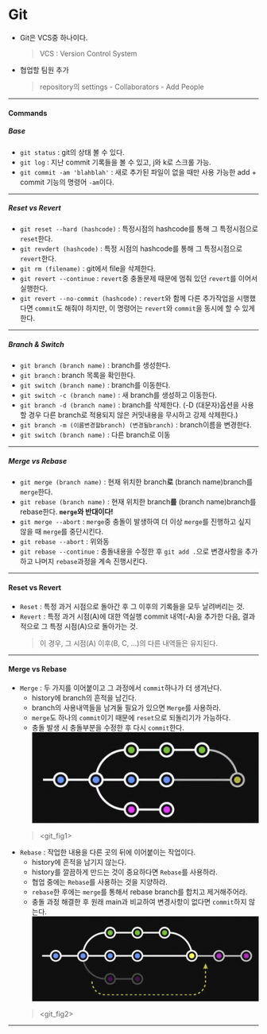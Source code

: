 # Git

- Git은 VCS중 하나이다.
    > VCS : Version Control System
- 협업할 팀원 추가
    > repository의 settings - Collaborators - Add People
---

#### Commands
##### Base
- `git status` : git의 상태 볼 수 있다.
- `git log` : 지난 commit 기록들을 볼 수 있고, j와 k로 스크롤 가능.
- `git commit -am 'blahblah'` : 새로 추가된 파일이 없을 때만 사용 가능한 add + commit 기능의 명령어 `-am`이다.

---
##### Reset vs Revert
- `git reset --hard (hashcode)` : 특정시점의 hashcode를 통해 그 특정시점으로 `reset`한다.
- `git revdert (hashcode)` : 특정 시점의 hashcode를 통해 그 특정시점으로 `revert`한다.
- `git rm (filename)` : git에서 file을 삭제한다.
- `git revert --continue` : `revert`중 충돌문제 때문에 멈춰 있던 `revert`를 이어서 실행한다.
- `git revert --no-commit (hashcode)` : `revert`와 함께 다른 추가작업을 시행했다면 `commit`도 해줘야 하지만, 이 명령어는 `revert`와 `commit`을 동시에 할 수 있게 한다.

---
##### Branch & Switch
- `git branch (branch name)` : branch를 생성한다.
- `git branch` : branch 목록을 확인한다.
- `git switch (branch name)` : branch를 이동한다.
- `git switch -c (branch name)` : 새 branch를 생성하고 이동한다.
- `git branch -d (branch name)` : branch를 삭제한다. (-D (대문자)옵션을 사용할 경우 다른 branch로 적용되지 않은 커밋내용을 무시하고 강제 삭제한다.)
- `git branch -m (이름변경할branch) (변경될branch)` : branch이름을 변경한다.
- `git switch (branch name)` : 다른 branch로 이동

---
##### Merge vs Rebase
- `git merge (branch name)` : 현재 위치한 branch**로** (branch name)branch를 `merge`한다.
- `git rebase (branch name)` : 현재 위치한 branch**를** (branch name)branch를 rebase한다. **`merge`와 반대이다!**
- `git merge --abort` : `merge`중 충돌이 발생하여 더 이상 `merge`를 진행하고 싶지 않을 때 `merge`를 중단시킨다.
- `git rebase --abort` : 위와동
- `git rebase --continue` : 충돌내용을 수정한 후 `git add .`으로 변경사항을 추가하고 나머지 `rebase`과정을 계속 진행시킨다.


---

#### Reset vs Revert
- `Reset` : 특정 과거 시점으로 돌아간 후 그 이후의 기록들을 모두 날려버리는 것.
- `Revert` : 특정 과거 시점(A)에 대한 역실행 commit 내역(-A)을 추가한 다음, 결과적으로 그 특정 시점(A)으로 돌아가는 것.
    > 이 경우, 그 시점(A) 이후(B, C, ...)의 다른 내역들은 유지된다.

---

#### Merge vs Rebase
- `Merge` : 두 가지를 이어붙이고 그 과정에서 `commit`하나가 더 생겨난다.
    - history에 branch의 흔적을 남긴다.
    - branch의 사용내역들을 남겨둘 필요가 있으면 `Merge`를 사용하라.
    - `merge`도 하나의 `commit`이기 때문에 `reset`으로 되돌리기가 가능하다.
    - 충돌 발생 시 충돌부분을 수정한 후 다시 `commit`한다.
![](./img/git_fig1.png)
    > <git_fig1>
- `Rebase` : 작업한 내용을 다른 곳의 뒤에 이어붙이는 작업이다.
    - history에 흔적을 남기지 않는다.
    - history를 깔끔하게 만드는 것이 중요하다면 `Rebase`를 사용하라.
    - 협업 중에는 `Rebase`를 사용하는 것을 지양하라.
    - `rebase`한 후에는 `merge`를 통해서 rebase branch를 합치고 제거해주어라.
    - 충돌 과정 해결한 후 원래 main과 비교하여 변경사항이 없다면 `commit`하지 않는다.
![](./img/git_fig2.png)
    > <git_fig2>

---


